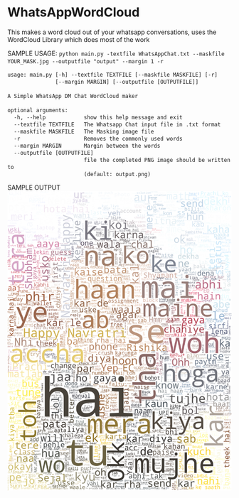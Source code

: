 # WhatsAppWordCloud

This makes a word cloud out of your whatsapp conversations, uses the WordCloud Library which does most of the work

SAMPLE USAGE:
``python main.py -textfile WhatsAppChat.txt --maskfile YOUR_MASK.jpg --outputfile "output" --margin 1 -r``

```
usage: main.py [-h] --textfile TEXTFILE [--maskfile MASKFILE] [-r]
               [--margin MARGIN] [--outputfile [OUTPUTFILE]]

A Simple WhatsApp DM Chat WordCloud maker

optional arguments:
  -h, --help            show this help message and exit
  --textfile TEXTFILE   The Whatsapp Chat input file in .txt format
  --maskfile MASKFILE   The Masking image file
  -r                    Removes the commonly used words
  --margin MARGIN       Margin between the words
  --outputfile [OUTPUTFILE]
                        file the completed PNG image should be written to
                        (default: output.png)
```

SAMPLE OUTPUT
![Whatsapp Word Cloud Output](output.png?raw=true "WhatsApp Word Cloud Maker")